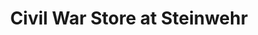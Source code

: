 ---
title: "Civil War Store at Steinwehr"
url: /gettysburg/civil-war-store-at-steinwehr/
shop: Andenken
---